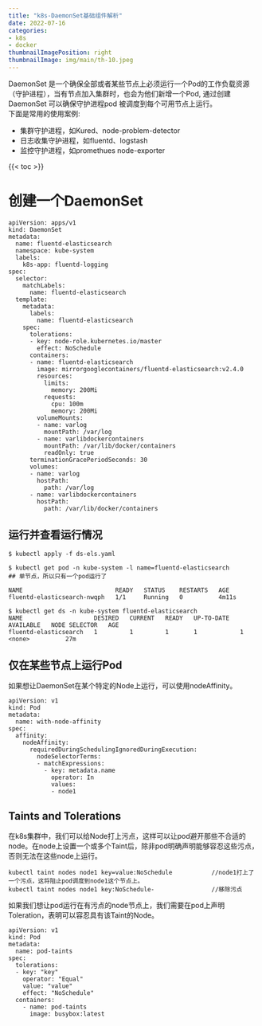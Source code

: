 ```yaml
---
title: "k8s-DaemonSet基础组件解析"
date: 2022-07-16
categories:
- k8s
- docker
thumbnailImagePosition: right
thumbnailImage: img/main/th-10.jpeg
---
```


DaemonSet 是一个确保全部或者某些节点上必须运行一个Pod的工作负载资源（守护进程），当有节点加入集群时，也会为他们新增一个Pod, 通过创建DaemonSet 可以确保守护进程pod 被调度到每个可用节点上运行。  
下面是常用的使用案例:
- 集群守护进程，如Kured、node-problem-detector
- 日志收集守护进程，如fluentd、logstash
- 监控守护进程，如promethues node-exporter



<!--more-->

{{< toc >}}

# 创建一个DaemonSet

```
apiVersion: apps/v1
kind: DaemonSet
metadata:
  name: fluentd-elasticsearch
  namespace: kube-system
  labels:
    k8s-app: fluentd-logging
spec:
  selector:
    matchLabels:
      name: fluentd-elasticsearch
  template:
    metadata:
      labels:
        name: fluentd-elasticsearch
    spec:
      tolerations:
      - key: node-role.kubernetes.io/master
        effect: NoSchedule
      containers:
      - name: fluentd-elasticsearch
        image: mirrorgooglecontainers/fluentd-elasticsearch:v2.4.0
        resources:
          limits:
            memory: 200Mi
          requests:
            cpu: 100m
            memory: 200Mi
        volumeMounts:
        - name: varlog
          mountPath: /var/log
        - name: varlibdockercontainers
          mountPath: /var/lib/docker/containers
          readOnly: true
      terminationGracePeriodSeconds: 30
      volumes:
      - name: varlog
        hostPath:
          path: /var/log
      - name: varlibdockercontainers
        hostPath:
          path: /var/lib/docker/containers
```

## 运行并查看运行情况
```
$ kubectl apply -f ds-els.yaml

$ kubectl get pod -n kube-system -l name=fluentd-elasticsearch                ## 单节点，所以只有一个pod运行了

NAME                          READY   STATUS    RESTARTS   AGE
fluentd-elasticsearch-nwqph   1/1     Running   0          4m11s

$ kubectl get ds -n kube-system fluentd-elasticsearch
NAME                    DESIRED   CURRENT   READY   UP-TO-DATE   AVAILABLE   NODE SELECTOR   AGE
fluentd-elasticsearch   1         1         1       1            1           <none>          27m

```

## 仅在某些节点上运行Pod
如果想让DaemonSet在某个特定的Node上运行，可以使用nodeAffinity。
```
apiVersion: v1
kind: Pod
metadata:
  name: with-node-affinity
spec:
  affinity:
    nodeAffinity:
      requiredDuringSchedulingIgnoredDuringExecution:
        nodeSelectorTerms:
        - matchExpressions:
          - key: metadata.name
            operator: In
            values:
            - node1
```

## Taints and Tolerations
在k8s集群中，我们可以给Node打上污点，这样可以让pod避开那些不合适的node。在node上设置一个或多个Taint后，除非pod明确声明能够容忍这些污点，否则无法在这些node上运行。
```
kubectl taint nodes node1 key=value:NoSchedule           //node1打上了一个污点，这将阻止pod调度到node1这个节点上。
kubectl taint nodes node1 key:NoSchedule-                //移除污点
```
如果我们想让pod运行在有污点的node节点上，我们需要在pod上声明Toleration，表明可以容忍具有该Taint的Node。

```
apiVersion: v1
kind: Pod
metadata:
  name: pod-taints
spec:
  tolerations:
  - key: "key"
    operator: "Equal"
    value: "value"
    effect: "NoSchedule"
  containers:
    - name: pod-taints
      image: busybox:latest
```
